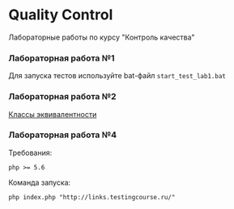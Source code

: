 # Quality Control
Лабораторные работы по курсу "Контроль качества"

### Лабораторная работа №1
Для запуска тестов используйте bat-файл `start_test_lab1.bat`

### Лабораторная работа №2
[Классы эквивалентности](https://docs.google.com/spreadsheets/d/18gOBV7aosaTjfn3X_qfLs3dVfeD3dwajiz_VmkjdnQc/edit?usp=sharing)

### Лабораторная работа №4
Требования:
```
php >= 5.6
```
Команда запуска:
```
php index.php "http://links.testingcourse.ru/"
```
